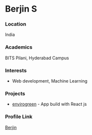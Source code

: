 # Berjin S

### Location

India

### Academics

BITS Pilani, Hyderabad Campus

### Interests

- Web development, Machine Learning

### Projects

- [envirogreen](https://github.com/Berjin/envirogreen) - App build with React js

### Profile Link

[Berjin](https://github.com/Berjin)